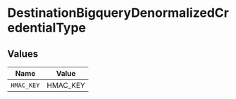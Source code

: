 # DestinationBigqueryDenormalizedCredentialType


## Values

| Name       | Value      |
| ---------- | ---------- |
| `HMAC_KEY` | HMAC_KEY   |